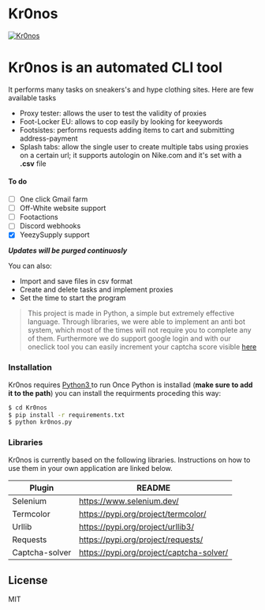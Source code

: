 # Kr0nos


[![Kr0nos](https://pbs.twimg.com/profile_banners/1312978379520520195/1603916513/600x200)](https://twitter.com/kr0nosCLI)

# Kr0nos is an automated CLI tool
It performs many tasks on sneakers's and hype clothing sites. Here are few available tasks
  - Proxy tester: allows the user to test the validity of proxies
  - Foot-Locker EU: allows to cop easily by looking for keeywords
  - Footsistes: performs requests adding items to cart and submitting address-payment
  - Splash tabs: allow the single user to create multiple tabs using proxies on a certain url; it supports autologin on Nike.com and it's set with a **.csv** file

#### To do 

 - [ ] One click Gmail farm
 - [ ] Off-White website support
 - [ ] Footactions
 - [ ] Discord webhooks
 - [x] YeezySupply support
  
 ***Updates will be purged continuosly***


You can also:
  - Import and save files in csv format
  - Create and delete tasks and implement proxies
  - Set the time to start the program

> This project is made in Python, a simple but extremely effective language. 
Through libraries, we were able to implement an anti bot system, 
which most of the times will not require you to complete any of them.
Furthermore we do support google login and with our oneclick tool you 
can easily increment your captcha score visible [here](https://recaptcha-demo.appspot.com/recaptcha-v3-request-scores.php)


### Installation

Kr0nos requires [Python3 ](https://www.python.org/downloads/) to run
Once Python is installad (**make sure to add it to the path**) you can install the requirments proceding this way:

```sh
$ cd Kr0nos
$ pip install -r requirements.txt
$ python kr0nos.py
```


### Libraries

Kr0nos is currently based on the following libraries. Instructions on how to use them in your own application are linked below.

| Plugin | README |
| ------ | ------ |
| Selenium | https://www.selenium.dev/|
| Termcolor |https://pypi.org/project/termcolor/ |
| Urllib | https://pypi.org/project/urllib3/ |
| Requests | https://pypi.org/project/requests/ |
| Captcha-solver | https://pypi.org/project/captcha-solver/ |


License
----

MIT

   [dill]: <https://github.com/joemccann/dillinger>
   [git-repo-url]: <https://github.com/joemccann/dillinger.git>
   [john gruber]: <http://daringfireball.net>
   [df1]: <http://daringfireball.net/projects/markdown/>
   [markdown-it]: <https://github.com/markdown-it/markdown-it>
   [Ace Editor]: <http://ace.ajax.org>
   [node.js]: <http://nodejs.org>
   [Twitter Bootstrap]: <http://twitter.github.com/bootstrap/>
   [jQuery]: <http://jquery.com>
   [@tjholowaychuk]: <http://twitter.com/tjholowaychuk>
   [express]: <http://expressjs.com>
   [AngularJS]: <http://angularjs.org>
   [Gulp]: <http://gulpjs.com>

   [PlDb]: <https://github.com/joemccann/dillinger/tree/master/plugins/dropbox/README.md>
   [PlGh]: <https://github.com/joemccann/dillinger/tree/master/plugins/github/README.md>
   [PlGd]: <https://github.com/joemccann/dillinger/tree/master/plugins/googledrive/README.md>
   [PlOd]: <https://github.com/joemccann/dillinger/tree/master/plugins/onedrive/README.md>
   [PlMe]: <https://github.com/joemccann/dillinger/tree/master/plugins/medium/README.md>
   [PlGa]: <https://github.com/RahulHP/dillinger/blob/master/plugins/googleanalytics/README.md>
